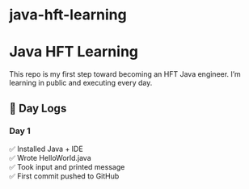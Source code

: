 # java-hft-learning
# Java HFT Learning

This repo is my first step toward becoming an HFT Java engineer. I’m learning in public and executing every day.

## 🚀 Day Logs

### Day 1
✅ Installed Java + IDE  
✅ Wrote HelloWorld.java  
✅ Took input and printed message  
✅ First commit pushed to GitHub

